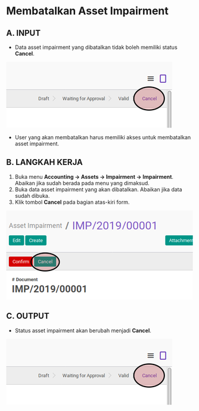 # Membatalkan Asset Impairment

## A. INPUT

* Data asset impairment yang dibatalkan tidak boleh memiliki status **Cancel**.

![](../../img/asset-impairment/status-cancel.png)

* User yang akan membatalkan harus memiliki akses untuk membatalkan asset impairment.

## B. LANGKAH KERJA

1. Buka menu **Accounting -> Assets -> Impairment -> Impairment**. Abaikan jika sudah berada pada menu yang dimaksud.
2. Buka data asset impairment yang akan dibatalkan. Abaikan jika data sudah dibuka.
3. Klik tombol **Cancel** pada bagian atas-kiri form.

![](../../img/asset-impairment/tombol-cancel.png)

## C. OUTPUT

* Status asset impairment akan berubah menjadi **Cancel**.

![](../../img/asset-impairment/status-cancel.png)
